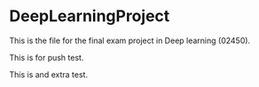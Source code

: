 # DeepLearningProject
This is the file for the final exam project in Deep learning (02450).


This is for push test.

This is and extra test.